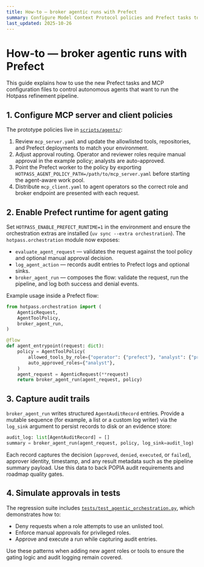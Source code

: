 ```yaml
---
title: How-to — broker agentic runs with Prefect
summary: Configure Model Context Protocol policies and Prefect tasks to approve or deny agent-triggered Hotpass runs.
last_updated: 2025-10-26
---
```


# How-to — broker agentic runs with Prefect

This guide explains how to use the new Prefect tasks and MCP configuration files to control autonomous agents that want to run the Hotpass refinement pipeline.

## 1. Configure MCP server and client policies

The prototype policies live in <a href="../../scripts/agents/README.md">`scripts/agents/`</a>:

1. Review `mcp_server.yaml` and update the allowlisted tools, repositories, and Prefect deployments to match your environment.
2. Adjust approval routing. Operator and reviewer roles require manual approval in the example policy; analysts are auto-approved.
3. Point the Prefect worker to the policy by exporting `HOTPASS_AGENT_POLICY_PATH=/path/to/mcp_server.yaml` before starting the agent-aware work pool.
4. Distribute `mcp_client.yaml` to agent operators so the correct role and broker endpoint are presented with each request.

## 2. Enable Prefect runtime for agent gating

Set `HOTPASS_ENABLE_PREFECT_RUNTIME=1` in the environment and ensure the orchestration extras are installed (`uv sync --extra orchestration`). The `hotpass.orchestration` module now exposes:

- `evaluate_agent_request` — validates the request against the tool policy and optional manual approval decision.
- `log_agent_action` — records audit entries to Prefect logs and optional sinks.
- `broker_agent_run` — composes the flow: validate the request, run the pipeline, and log both success and denial events.

Example usage inside a Prefect flow:

```python
from hotpass.orchestration import (
    AgenticRequest,
    AgentToolPolicy,
    broker_agent_run,
)

@flow
def agent_entrypoint(request: dict):
    policy = AgentToolPolicy(
        allowed_tools_by_role={"operator": {"prefect"}, "analyst": {"prefect", "github"}},
        auto_approved_roles={"analyst"},
    )
    agent_request = AgenticRequest(**request)
    return broker_agent_run(agent_request, policy)
```

## 3. Capture audit trails

`broker_agent_run` writes structured `AgentAuditRecord` entries. Provide a mutable sequence (for example, a list or a custom log writer) via the `log_sink` argument to persist records to disk or an evidence store:

```python
audit_log: list[AgentAuditRecord] = []
summary = broker_agent_run(agent_request, policy, log_sink=audit_log)
```

Each record captures the decision (`approved`, `denied`, `executed`, or `failed`), approver identity, timestamp, and any result metadata such as the pipeline summary payload. Use this data to back POPIA audit requirements and roadmap quality gates.

## 4. Simulate approvals in tests

The regression suite includes [`tests/test_agentic_orchestration.py`](../../tests/test_agentic_orchestration.py), which demonstrates how to:

- Deny requests when a role attempts to use an unlisted tool.
- Enforce manual approvals for privileged roles.
- Approve and execute a run while capturing audit entries.

Use these patterns when adding new agent roles or tools to ensure the gating logic and audit logging remain covered.
